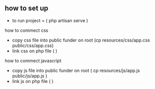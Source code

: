 ## how to set up

- to run project = ( php artisan serve )

how to commect css 
- copy css file into public funder on root (cp resources/css/app.css public/css/app.css) 
- link css on php file ( <link rel="stylesheet" href="{{ asset('css/app.css') }}"> )

how to commect javascript 
- copy js file into public funder on root ( cp resources/js/app.js public/js/app.js )
- link js on php file ( <script src="{{ asset('js/app.js') }}"></script> )


